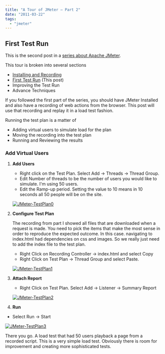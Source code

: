 ```yaml
---
title: "A Tour of JMeter – Part 2"
date: "2011-03-22"
tags: 
  - "jmeter"
---
```


## First Test Run

This is the second post in a [series about Apache JMeter](/wordpress/?p=317).

This tour is broken into several sections

- [Installing and Recording](/wordpress/?p=317)
- [First Test Run](/wordpress/?p=363) (This post)
- Improving the Test Run
- Advance Techniques

If you followed the first part of the series, you should have JMeter Installed and also have a recording of web actions from the browser. This post will use that recording and replay it in a load test fashion.

Running the test plan is a matter of

- Adding virtual users to simulate load for the plan
- Moving the recording into the test plan
- Running and Reviewing the results

### Add Virtual Users

1. **Add Users**
    
    - Right click on the Test Plan. Select Add -> Threads -> Thread Group.
    - Edit Number of threads to be the number of users you would like to simulate. I'm using 50 users.
    - Edit the Ramp-up period. Setting the value to 10 means in 10 seconds all 50 people will be on the site.
    
    [![](/assets/images/JMeter-TestPlan0.png "JMeter-TestPlan0")](http://127.0.0.1:4000/imgs/uploads/2011/03/JMeter-TestPlan0.png)
2. **Configure Test Plan**
    
    The recording from part I showed all files that are downloaded when a request is made. You need to pick the items that make the most sense in order to reproduce the expected outcome. In this case. navigating to index.html had dependencies on css and images. So we really just need to add the index file to the test plan.
    
    - Right Click on Recording Controller -> index.html and select Copy
    - Right Click on Test Plan -> Thread Group and select Paste.
    
    [![](/assets/images/JMeter-TestPlan1.png "JMeter-TestPlan1")](http://127.0.0.1:4000/imgs/uploads/2011/03/JMeter-TestPlan1.png)
3. **Attach Report**
    
    - Right Click on Test Plan. Select Add -> Listener -> Summary Report
    
    [![](/assets/images/JMeter-TestPlan2.png "JMeter-TestPlan2")](http://127.0.0.1:4000/imgs/uploads/2011/03/JMeter-TestPlan2.png)
4. **Run**

- Select Run -> Start

[![](/assets/images/JMeter-TestPlan3.png "JMeter-TestPlan3")](http://127.0.0.1:4000/imgs/uploads/2011/03/JMeter-TestPlan3.png)

There you go. A load test that had 50 users playback a page from a recorded script. This is a very simple load test. Obviously there is room for improvement and creating more sophisticated tests.
